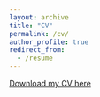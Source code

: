 ```yaml
---
layout: archive
title: "CV"
permalink: /cv/
author_profile: true
redirect_from:
  - /resume
---
```


[Download my CV here](http://sfhbarnett.github.io/files/CV-Samuel-Barnett_nov2021.pdf)

